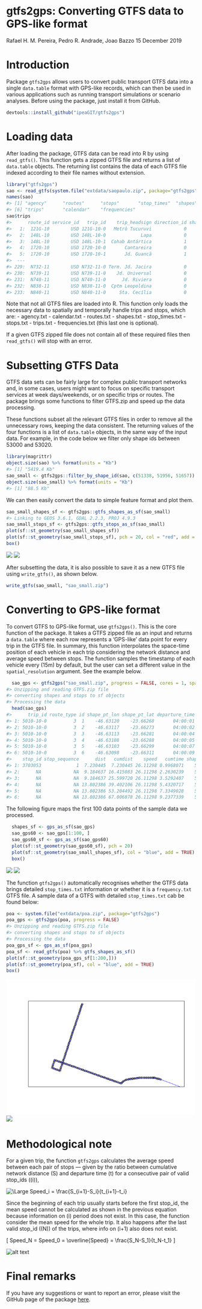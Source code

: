 gtfs2gps: Converting GTFS data to GPS-like format
================
Rafael H. M. Pereira, Pedro R. Andrade, Joao Bazzo
15 December 2019

# Introduction

Package `gtfs2gps` allows users to convert public transport GTFS data
into a single `data.table` format with GPS-like records, which can then
be used in various applications such as running transport simulations or
scenario analyses. Before using the package, just install it from
GitHub.

``` r
devtools::install_github("ipeaGIT/gtfs2gps")
```

# Loading data

After loading the package, GTFS data can be read into R by using
`read_gtfs()`. This function gets a zipped GTFS file and returns a list
of `data.table` objects. The returning list contains the data of each
GTFS file indexed according to their file names without extension.

``` r
library("gtfs2gps")
sao <- read_gtfs(system.file("extdata/saopaulo.zip", package="gtfs2gps"))
names(sao)
#> [1] "agency"      "routes"      "stops"       "stop_times"  "shapes"     
#> [6] "trips"       "calendar"    "frequencies"
sao$trips
#>      route_id service_id   trip_id    trip_headsign direction_id shape_id
#>   1:  121G-10        USD 121G-10-0   Metrô Tucuruvi            0    52421
#>   2:  148L-10        USD 148L-10-0             Lapa            0    52857
#>   3:  148L-10        USD 148L-10-1  Cohab Antártica            1    52858
#>   4:  1720-10        USD 1720-10-0       Cantareira            0    54502
#>   5:  1720-10        USD 1720-10-1       Jd. Guancã            1    54503
#>  ---                                                                     
#> 229:  N732-11        USD N732-11-0 Term. Jd. Jacira            0    51990
#> 230:  N739-11        USD N739-11-0    Jd. Universal            0    51954
#> 231:  N740-11        USD N740-11-0      Jd. Riviera            0    51939
#> 232:  N838-11        USD N838-11-0  Cptm Leopoldina            0    52072
#> 233:  N840-11        USD N840-11-0     Sta. Cecília            0    52135
```

Note that not all GTFS files are loaded into R. This function only loads
the necessary data to spatially and temporally handle trips and stops,
which are: - agency.txt - calendar.txt - routes.txt - shapes.txt -
stop\_times.txt - stops.txt - trips.txt - frequencies.txt (this last one
is optional).

If a given GTFS zipped file does not contain all of these required files
then `read_gtfs()` will stop with an error.

# Subsetting GTFS Data

GTFS data sets can be fairly large for complex public transport networks
and, in some cases, users might want to focus on specific transport
services at week days/weekends, or on specific trips or routes. The
package brings some functions to filter GTFS.zip and speed up the data
processing.

These functions subset all the relevant GTFS files in order to remove
all the unnecessary rows, keeping the data consistent. The returning
values of the four functions is a list of `data.table` objects, in the
same way of the input data. For example, in the code below we filter
only shape ids between 53000 and 53020.

``` r
library(magrittr)
object.size(sao) %>% format(units = "Kb")
#> [1] "5419.4 Kb"
sao_small <- gtfs2gps::filter_by_shape_id(sao, c(51338, 51956, 51657))
object.size(sao_small) %>% format(units = "Kb")
#> [1] "88.5 Kb"
```

We can then easily convert the data to simple feature format and plot
them.

``` r
sao_small_shapes_sf <- gtfs2gps::gtfs_shapes_as_sf(sao_small)
#> Linking to GEOS 3.6.1, GDAL 2.2.3, PROJ 4.9.3
sao_small_stops_sf <- gtfs2gps::gtfs_stops_as_sf(sao_small)
plot(sf::st_geometry(sao_small_shapes_sf))
plot(sf::st_geometry(sao_small_stops_sf), pch = 20, col = "red", add = TRUE)
box()
```

![](unnamed-chunk-5-1.png)<!-- -->
![](https://github.com/Joaobazzo/gps2emission/blob/master/sao_small_shapes_sf.jpg)

After subsetting the data, it is also possible to save it as a new GTFS
file using `write_gtfs()`, as shown below.

``` r
write_gtfs(sao_small, "sao_small.zip")
```

# Converting to GPS-like format

To convert GTFS to GPS-like format, use `gtfs2gps()`. This is the core
function of the package. It takes a GTFS zipped file as an input and
returns a `data.table` where each row represents a ‘GPS-like’ data point
for every trip in the GTFS file. In summary, this function interpolates
the space-time position of each vehicle in each trip considering the
network distance and average speed between stops. The function samples
the timestamp of each vehicle every \(15m\) by default, but the user can
set a different value in the `spatial_resolution` argument. See the
example below.

``` r
  sao_gps <- gtfs2gps("sao_small.zip", progress = FALSE, cores = 1, spatial_resolution = 15)
#> Unzipping and reading GTFS.zip file
#> converting shapes and stops to sf objects
#> Processing the data
  head(sao_gps)
#>      trip_id route_type id shape_pt_lon shape_pt_lat departure_time
#> 1: 5010-10-0          3  1    -46.63120    -23.66268       04:00:01
#> 2: 5010-10-0          3  2    -46.63117    -23.66273       04:00:02
#> 3: 5010-10-0          3  3    -46.63113    -23.66281       04:00:04
#> 4: 5010-10-0          3  4    -46.63108    -23.66288       04:00:05
#> 5: 5010-10-0          3  5    -46.63103    -23.66299       04:00:07
#> 6: 5010-10-0          3  6    -46.63098    -23.66311       04:00:09
#>    stop_id stop_sequence      dist   cumdist    speed   cumtime shape_id
#> 1: 3703053             1  7.230445  7.230445 26.11298 0.9968071    51338
#> 2:      NA            NA  9.184637 16.415083 26.11298 2.2630239    51338
#> 3:      NA            NA  9.184637 25.599720 26.11298 3.5292407    51338
#> 4:      NA            NA 13.802386 39.402106 26.11298 5.4320717    51338
#> 5:      NA            NA 13.802386 53.204492 26.11298 7.3349028    51338
#> 6:      NA            NA 13.802386 67.006878 26.11298 9.2377339    51338
```

The following figure maps the first 100 data points of the sample data
we processed.

``` r
  shapes_sf <- gps_as_sf(sao_gps)
  sao_gps60 <- sao_gps[1:100, ]
  sao_gps60_sf <- gps_as_sf(sao_gps60)
  plot(sf::st_geometry(sao_gps60_sf), pch = 20)
  plot(sf::st_geometry(sao_small_shapes_sf), col = "blue", add = TRUE)
  box()
```

![](unnamed-chunk-8-1.png)<!-- -->
![](https://github.com/Joaobazzo/gps2emission/blob/master/sao_gps60_sf.jpg)

The function `gtfs2gps()` automatically recognises whether the GTFS data
brings detailed `stop_times.txt` information or whether it is a
`frequency.txt` GTFS file. A sample data of a GTFS with detailed
`stop_times.txt` cab be found below:

``` r
poa <- system.file("extdata/poa.zip", package="gtfs2gps")
poa_gps <- gtfs2gps(poa, progress = FALSE)
#> Unzipping and reading GTFS.zip file
#> converting shapes and stops to sf objects
#> Processing the data
poa_gps_sf <- gps_as_sf(poa_gps)
poa_sf <- read_gtfs(poa) %>% gtfs_shapes_as_sf()
plot(sf::st_geometry(poa_gps_sf[1:200,]))
plot(sf::st_geometry(poa_sf), col = "blue", add = TRUE)
box()
```

![](poa-1.png)<!-- -->
![](https://github.com/Joaobazzo/gps2emission/blob/master/poa_gps_sf.jpg)

# Methodological note

For a given trip, the function `gtfs2gps` calculates the average speed
between each pair of stops — given by the ratio between cumulative
network distance \(S\) and departure time \(t\) for a consecutive pair
of valid stop\_ids (\(i\)),

<img src="https://latex.codecogs.com/svg.latex?\Large&space;Speed_i=\frac{S_{i+1}-S_i}{t_{i+1}-t_i}" title="\Large Speed_i = \frac{S_{i+1}-S_i}{t_{i+1}-t_i}" />

Since the beginning of each trip usually starts before the first
stop\_id, the mean speed cannot be calculated as shown in the previous
equation because information on \(i\) period does not exist. In this
case, the function consider the mean speed for the whole trip. It also
happens after the last valid stop\_id (\(N\)) of the trips, where info
on \(i+1\) also does not exist.

\[
Speed_N = Speed_0 = \overline{Speed} = \frac{S_N-S_1}{t_N-t_1}
\]

![alt
text](https://github.com/ipeaGIT/gtfs2gps/blob/master/vignettes/speed.png
"Logo Title Text 1")

# Final remarks

If you have any suggestions or want to report an error, please visit the
GitHub page of the package [here](https://github.com/ipeaGIT/gtfs2gps).
